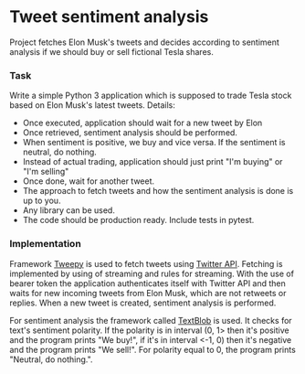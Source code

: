# Tweet sentiment analysis

Project fetches Elon Musk's tweets and decides according to sentiment analysis if we should buy or sell fictional Tesla shares.

### Task  
Write a simple Python 3 application which is supposed to trade Tesla stock based on Elon Musk's latest tweets.
Details:
- Once executed, application should wait for a new tweet by Elon
- Once retrieved, sentiment analysis should be performed.
- When sentiment is positive, we buy and vice versa. If the sentiment is neutral, do nothing.
- Instead of actual trading, application should just print "I'm buying" or "I'm selling"
- Once done, wait for another tweet.
- The approach to fetch tweets and how the sentiment analysis is done is up to you.
- Any library can be used.
- The code should be production ready. Include tests in pytest.

### Implementation
Framework [Tweepy](https://docs.tweepy.org/en/stable/) is used to fetch tweets using [Twitter API](https://developer.twitter.com/en/docs/twitter-api). Fetching is implemented by using of streaming and rules for streaming. With the use of bearer token the application authenticates itself with Twitter API and then waits for new incoming tweets from Elon Musk, which are not retweets or replies. When a new tweet is created, sentiment analysis is performed.

For sentiment analysis the framework called [TextBlob](https://textblob.readthedocs.io/en/dev/) is used. It checks for text's sentiment polarity. If the polarity is in interval (0, 1> then it's positive and the program prints "We buy!", if it's in interval <-1, 0) then it's negative and the program prints "We sell!". For polarity equal to 0, the program prints "Neutral, do nothing.".
